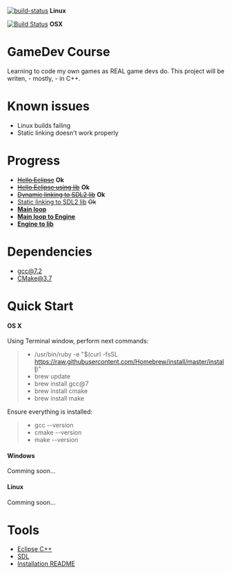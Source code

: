 [![build-status](https://img.shields.io/bitbucket/pipelines/atlassian/adf-builder-javascript.svg)](https://bitbucket.org/GroznyBear/gamedev/addon/pipelines/home) **Linux**

[![Build Status](https://travis-ci.org/groznybear/gamedev.svg?branch=master)](https://travis-ci.org/groznybear/gamedev) **OSX**
 

# GameDev Course
Learning to code my own games as REAL game devs do.
This project will be writen, - mostly, - in C++.
# Known issues
- Linux builds failing
- Static linking doesn't work properly

# Progress
- [~~Hello Eclipse~~](https://bitbucket.org/GroznyBear/gamedev/src/717bfe2123eba04975854137f70afe5d6b409b6f/experiments/01_01_eclipse/?at=master) **Ok**
- [~~Hello Eclipse using lib~~](https://bitbucket.org/GroznyBear/gamedev/src/717bfe2123eba04975854137f70afe5d6b409b6f/experiments/01_02_make_lib/?at=master) **Ok**
- [~~Dynamic linking to SDL2 lib~~](https://bitbucket.org/GroznyBear/gamedev/src/717bfe2123eba04975854137f70afe5d6b409b6f/experiments/02_01_sdl_dynamic/?at=master) **Ok**
- [Static linking to SDL2 lib](https://bitbucket.org/GroznyBear/gamedev/src/717bfe2123eba04975854137f70afe5d6b409b6f/experiments/02_02_sdl_static/?at=master) ~~Ok~~
- [**Main loop**](https://bitbucket.org/GroznyBear/gamedev/src/717bfe2123eba04975854137f70afe5d6b409b6f/experiments/03_01_main_loop/?at=master)
- [**Main loop to Engine**](https://bitbucket.org/GroznyBear/gamedev/src/717bfe2123eba04975854137f70afe5d6b409b6f/experiments/03_02_main_loop_to_engine/?at=master)
- [**Engine to lib**](https://bitbucket.org/GroznyBear/gamedev/src/717bfe2123eba04975854137f70afe5d6b409b6f/experiments/03_03_engine_to_lib/?at=master)

# Dependencies
- gcc@7.2
- CMake@3.7

# Quick Start
#### OS X

Using Terminal window, perform next commands:
>	- /usr/bin/ruby -e "$(curl -fsSL https://raw.githubusercontent.com/Homebrew/install/master/install)"
>	- brew update
>	- brew install gcc@7
>	- brew install cmake
>	- brew install make

Ensure everything is installed:
>	- gcc --version
>	- cmake --version
>	- make --version

#### Windows
Comming soon...

#### Linux
Comming soon...

# Tools
- [Eclipse C++](http://www.eclipse.org/downloads/)
- [SDL](https://www.libsdl.org/)
- [Installation README](https://bitbucket.org/GroznyBear/gamedev/src//tools/?at=master)
